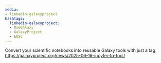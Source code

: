 ```yaml
---
media:
- linkedin-galaxyproject
hashtags:
  linkedin-galaxyproject:
  - UseGalaxy
  - GalaxyProject
  - EOSC
---
```

Convert your scientific notebooks into reusable Galaxy tools with just a tag.
https://galaxyproject.org/news/2025-06-16-jupyter-to-tool/